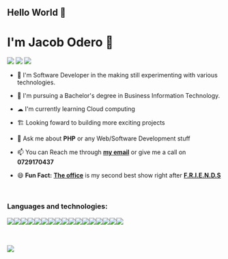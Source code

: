 ## Hello World 👋 


# I'm Jacob Odero 🐼
[<img src="https://img.icons8.com/material-two-tone/24/000000/gmail.png"/>](jackjax617@gmail.com)
[<img src="https://img.icons8.com/material-rounded/24/000000/linkedin--v1.png"/>](https://www.linkedin.com/in/jacob-odero-b649151b6)
[<img src="https://img.icons8.com/material-outlined/24/000000/github.png"/>](https://github.com/JacobJax)


* 🚀 I'm Software Developer in the making still experimenting with various technologies. 
* 🏫 I'm pursuing a Bachelor's degree in Business Information Technology.
* ☁ I'm currently learning Cloud computing
* 🏗 Looking foward to building more exciting projects
* 💬 Ask me about **PHP** or any Web/Software Development stuff
* 📫 You can Reach me through **[my email](jackjax617@gmail.com)** or give me a call on **0729170437**

* 😄 **Fun Fact:** **[The office](https://www.imdb.com/title/tt0386676/)** is my second best show right after **[F.R.I.E.N.D.S](https://www.imdb.com/title/tt0108778/)**

<br>

### **Languages and technologies:**
<img src="https://img.icons8.com/fluent/48/000000/google-logo.png"/><img src="https://img.icons8.com/color/48/000000/stackoverflow.png"/><img src="https://img.icons8.com/color/48/000000/html-5--v1.png"/><img src="https://img.icons8.com/color/48/000000/css3.png"/><img src="https://img.icons8.com/color/48/000000/javascript--v1.png"/><img src="https://img.icons8.com/officel/48/000000/php-logo.png"/><img src="https://img.icons8.com/color/48/000000/python--v1.png"/><img src="https://img.icons8.com/ios-filled/48/000000/flask.png"/><img src="https://img.icons8.com/color/48/000000/java-coffee-cup-logo--v1.png"/><img src="https://img.icons8.com/color/48/000000/c-sharp-logo.png"/><img src="https://img.icons8.com/color/48/000000/visual-studio-code-2019.png"/><img src="https://img.icons8.com/color/48/000000/pycharm.png"/><img src="https://img.icons8.com/color/48/000000/git.png"/><img src="https://img.icons8.com/fluent/48/000000/command-line.png"/><img src="https://img.icons8.com/color/48/000000/mysql-logo.png"/><img src="https://img.icons8.com/color/48/000000/postgreesql.png"/><img src="https://img.icons8.com/color/48/000000/microsoft-sql-server.png"/>

<br>

<br>

<img src="https://github-readme-stats.vercel.app/api?username=JacobJax&&show_icons=true&title_color=ffffff&icon_color=bb2acf&text_color=daf7dc&bg_color=151515">
